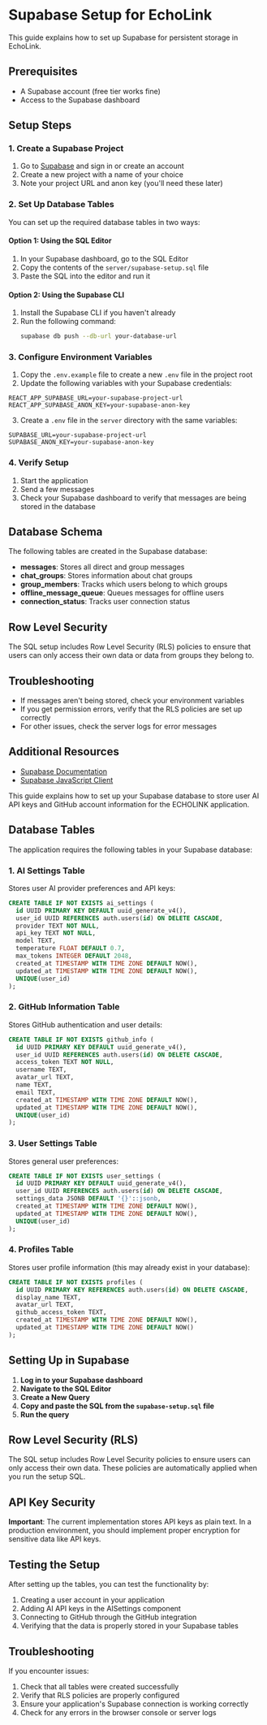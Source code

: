 # Supabase Setup for EchoLink

This guide explains how to set up Supabase for persistent storage in EchoLink.

## Prerequisites

- A Supabase account (free tier works fine)
- Access to the Supabase dashboard

## Setup Steps

### 1. Create a Supabase Project

1. Go to [Supabase](https://supabase.com/) and sign in or create an account
2. Create a new project with a name of your choice
3. Note your project URL and anon key (you'll need these later)

### 2. Set Up Database Tables

You can set up the required database tables in two ways:

#### Option 1: Using the SQL Editor

1. In your Supabase dashboard, go to the SQL Editor
2. Copy the contents of the `server/supabase-setup.sql` file
3. Paste the SQL into the editor and run it

#### Option 2: Using the Supabase CLI

1. Install the Supabase CLI if you haven't already
2. Run the following command:
   ```bash
   supabase db push --db-url your-database-url
   ```

### 3. Configure Environment Variables

1. Copy the `.env.example` file to create a new `.env` file in the project root
2. Update the following variables with your Supabase credentials:

```
REACT_APP_SUPABASE_URL=your-supabase-project-url
REACT_APP_SUPABASE_ANON_KEY=your-supabase-anon-key
```

3. Create a `.env` file in the `server` directory with the same variables:

```
SUPABASE_URL=your-supabase-project-url
SUPABASE_ANON_KEY=your-supabase-anon-key
```

### 4. Verify Setup

1. Start the application
2. Send a few messages
3. Check your Supabase dashboard to verify that messages are being stored in the database

## Database Schema

The following tables are created in the Supabase database:

- **messages**: Stores all direct and group messages
- **chat_groups**: Stores information about chat groups
- **group_members**: Tracks which users belong to which groups
- **offline_message_queue**: Queues messages for offline users
- **connection_status**: Tracks user connection status

## Row Level Security

The SQL setup includes Row Level Security (RLS) policies to ensure that users can only access their own data or data from groups they belong to.

## Troubleshooting

- If messages aren't being stored, check your environment variables
- If you get permission errors, verify that the RLS policies are set up correctly
- For other issues, check the server logs for error messages

## Additional Resources

- [Supabase Documentation](https://supabase.com/docs)
- [Supabase JavaScript Client](https://supabase.com/docs/reference/javascript/introduction)

This guide explains how to set up your Supabase database to store user AI API keys and GitHub account information for the ECHOLINK application.

## Database Tables

The application requires the following tables in your Supabase database:

### 1. AI Settings Table

Stores user AI provider preferences and API keys:

```sql
CREATE TABLE IF NOT EXISTS ai_settings (
  id UUID PRIMARY KEY DEFAULT uuid_generate_v4(),
  user_id UUID REFERENCES auth.users(id) ON DELETE CASCADE,
  provider TEXT NOT NULL,
  api_key TEXT NOT NULL,
  model TEXT,
  temperature FLOAT DEFAULT 0.7,
  max_tokens INTEGER DEFAULT 2048,
  created_at TIMESTAMP WITH TIME ZONE DEFAULT NOW(),
  updated_at TIMESTAMP WITH TIME ZONE DEFAULT NOW(),
  UNIQUE(user_id)
);
```

### 2. GitHub Information Table

Stores GitHub authentication and user details:

```sql
CREATE TABLE IF NOT EXISTS github_info (
  id UUID PRIMARY KEY DEFAULT uuid_generate_v4(),
  user_id UUID REFERENCES auth.users(id) ON DELETE CASCADE,
  access_token TEXT NOT NULL,
  username TEXT,
  avatar_url TEXT,
  name TEXT,
  email TEXT,
  created_at TIMESTAMP WITH TIME ZONE DEFAULT NOW(),
  updated_at TIMESTAMP WITH TIME ZONE DEFAULT NOW(),
  UNIQUE(user_id)
);
```

### 3. User Settings Table

Stores general user preferences:

```sql
CREATE TABLE IF NOT EXISTS user_settings (
  id UUID PRIMARY KEY DEFAULT uuid_generate_v4(),
  user_id UUID REFERENCES auth.users(id) ON DELETE CASCADE,
  settings_data JSONB DEFAULT '{}'::jsonb,
  created_at TIMESTAMP WITH TIME ZONE DEFAULT NOW(),
  updated_at TIMESTAMP WITH TIME ZONE DEFAULT NOW(),
  UNIQUE(user_id)
);
```

### 4. Profiles Table

Stores user profile information (this may already exist in your database):

```sql
CREATE TABLE IF NOT EXISTS profiles (
  id UUID PRIMARY KEY REFERENCES auth.users(id) ON DELETE CASCADE,
  display_name TEXT,
  avatar_url TEXT,
  github_access_token TEXT,
  created_at TIMESTAMP WITH TIME ZONE DEFAULT NOW(),
  updated_at TIMESTAMP WITH TIME ZONE DEFAULT NOW()
);
```

## Setting Up in Supabase

1. **Log in to your Supabase dashboard**
2. **Navigate to the SQL Editor**
3. **Create a New Query**
4. **Copy and paste the SQL from the `supabase-setup.sql` file**
5. **Run the query**

## Row Level Security (RLS)

The SQL setup includes Row Level Security policies to ensure users can only access their own data. These policies are automatically applied when you run the setup SQL.

## API Key Security

**Important**: The current implementation stores API keys as plain text. In a production environment, you should implement proper encryption for sensitive data like API keys.

## Testing the Setup

After setting up the tables, you can test the functionality by:

1. Creating a user account in your application
2. Adding AI API keys in the AISettings component
3. Connecting to GitHub through the GitHub integration
4. Verifying that the data is properly stored in your Supabase tables

## Troubleshooting

If you encounter issues:

1. Check that all tables were created successfully
2. Verify that RLS policies are properly configured
3. Ensure your application's Supabase connection is working correctly
4. Check for any errors in the browser console or server logs